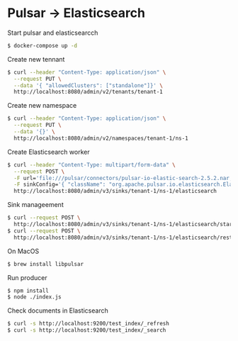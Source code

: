 # Pulsar -> Elasticsearch

Start pulsar and elasticsearcch
```sh
$ docker-compose up -d
```

Create new tennant
```sh
$ curl --header "Content-Type: application/json" \
  --request PUT \
  --data '{ "allowedClusters": ["standalone"]}' \
  http://localhost:8080/admin/v2/tenants/tenant-1
```

Create new namespace
```sh
$ curl --header "Content-Type: application/json" \
  --request PUT \
  --data '{}' \
  http://localhost:8080/admin/v2/namespaces/tenant-1/ns-1  
```

Create Elasticsearch worker
```sh 
$ curl --header "Content-Type: multipart/form-data" \
  --request POST \
  -F url='file:///pulsar/connectors/pulsar-io-elastic-search-2.5.2.nar;type=text/plain' \
  -F sinkConfig='{ "className": "org.apache.pulsar.io.elasticsearch.ElasticSearchSink", "archive": "/pulsar/connectors/pulsar-io-elastic-search-2.5.2.nar", "inputs": ["persistent://tenant-1/ns-1/elastic-test"], "processingGuarantees": "EFFECTIVELY_ONCE", "parallelism": 1, "configs": {"elasticSearchUrl": "http://elasticsearch:9200", "indexName": "test_index" } };type=application/json' \
  http://localhost:8080/admin/v3/sinks/tenant-1/ns-1/elasticsearch
```

Sink manageement
```sh
$ curl --request POST \
  http://localhost:8080/admin/v3/sinks/tenant-1/ns-1/elasticsearch/start
$ curl --request POST \
  http://localhost:8080/admin/v3/sinks/tenant-1/ns-1/elasticsearch/restart
```

On MacOS
```sh
$ brew install libpulsar
```
Run producer
```sh
$ npm install
$ node ./index.js
```

Check documents in Elasticsearch
```sh
$ curl -s http://localhost:9200/test_index/_refresh
$ curl -s http://localhost:9200/test_index/_search
```
